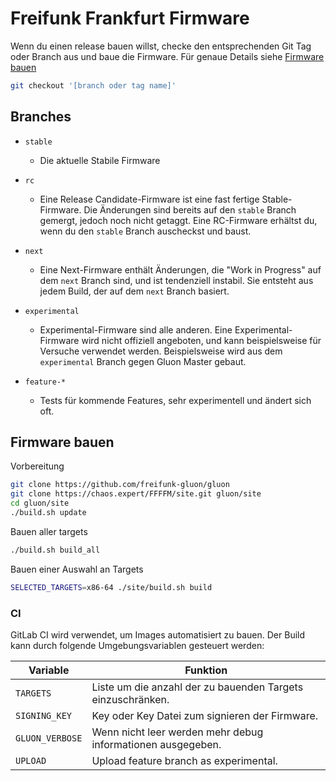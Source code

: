 # Freifunk Frankfurt Firmware
Wenn du einen release bauen willst, checke den entsprechenden Git Tag oder Branch aus und baue die Firmware.
Für genaue Details siehe [Firmware bauen](#firmware-bauen)
```bash
git checkout '[branch oder tag name]'
```

## Branches
* `stable`
  * Die aktuelle Stabile Firmware

* `rc`
  * Eine Release Candidate-Firmware ist eine fast fertige Stable-Firmware.
    Die Änderungen sind bereits auf den `stable` Branch gemergt, jedoch noch nicht getaggt.
    Eine RC-Firmware erhältst du, wenn du den `stable` Branch auscheckst und baust.

* `next`
  * Eine Next-Firmware enthält Änderungen, die "Work in Progress" auf dem `next` Branch sind, und ist tendenziell instabil.
    Sie entsteht aus jedem Build, der auf dem `next` Branch basiert.

* `experimental`
  * Experimental-Firmware sind alle anderen.
    Eine Experimental-Firmware wird nicht offiziell angeboten, und kann beispielsweise für Versuche verwendet werden.
    Beispielsweise wird aus dem `experimental` Branch gegen Gluon Master gebaut.

* `feature-*`
  * Tests für kommende Features, sehr experimentell und ändert sich oft.

## Firmware bauen
Vorbereitung
```bash
git clone https://github.com/freifunk-gluon/gluon
git clone https://chaos.expert/FFFFM/site.git gluon/site
cd gluon/site
./build.sh update
```

Bauen aller targets
```bash
./build.sh build_all
```

Bauen einer Auswahl an Targets
```bash
SELECTED_TARGETS=x86-64 ./site/build.sh build
``` 

### CI
GitLab CI wird verwendet, um Images automatisiert zu bauen. Der Build kann durch folgende Umgebungsvariablen gesteuert werden:

| Variable        | Funktion                                                    |
|-----------------|-------------------------------------------------------------|
| `TARGETS`       | Liste um die anzahl der zu bauenden Targets einzuschränken. |
| `SIGNING_KEY`   | Key oder Key Datei zum signieren der Firmware.              |
| `GLUON_VERBOSE` | Wenn nicht leer werden mehr debug informationen ausgegeben. |
| `UPLOAD`        | Upload feature branch as experimental.                      |
